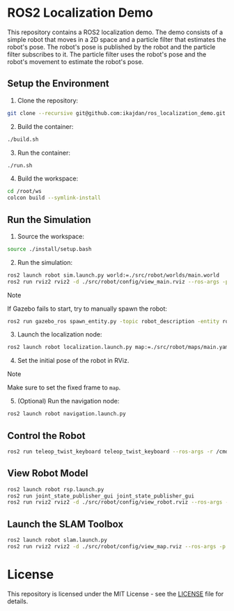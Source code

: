 # ROS2 Localization Demo

This repository contains a ROS2 localization demo. The demo consists of a simple robot that moves in a 2D space and a particle filter that estimates the robot's pose. The robot's pose is published by the robot and the particle filter subscribes to it. The particle filter uses the robot's pose and the robot's movement to estimate the robot's pose.

## Setup the Environment

1. Clone the repository:
```bash
git clone --recursive git@github.com:ikajdan/ros_localization_demo.git
```

2. Build the container:
```bash
./build.sh
```

3. Run the container:
```bash
./run.sh
```

4. Build the workspace:
```bash
cd /root/ws
colcon build --symlink-install
```

## Run the Simulation

1. Source the workspace:
```bash
source ./install/setup.bash
```

2. Run the simulation:
```bash
ros2 launch robot sim.launch.py world:=./src/robot/worlds/main.world
ros2 run rviz2 rviz2 -d ./src/robot/config/view_main.rviz --ros-args -p use_sim_time:=true
```
> [!NOTE]
> If Gazebo fails to start, try to manually spawn the robot:
> ```bash
> ros2 run gazebo_ros spawn_entity.py -topic robot_description -entity robot_name
> ```

3. Launch the localization node:
```bash
ros2 launch robot localization.launch.py map:=./src/robot/maps/main.yaml
```

4. Set the initial pose of the robot in RViz.
> [!NOTE]
> Make sure to set the fixed frame to `map`.

5. (Optional) Run the navigation node:
```bash
ros2 launch robot navigation.launch.py
```

## Control the Robot

```bash
ros2 run teleop_twist_keyboard teleop_twist_keyboard --ros-args -r /cmd_vel:=/diff_cont/cmd_vel_unstamped
```

## View Robot Model

```bash
ros2 launch robot rsp.launch.py
ros2 run joint_state_publisher_gui joint_state_publisher_gui
ros2 run rviz2 rviz2 -d ./src/robot/config/view_robot.rviz --ros-args -p use_sim_time:=true
```

## Launch the SLAM Toolbox

```bash
ros2 launch robot slam.launch.py
ros2 run rviz2 rviz2 -d ./src/robot/config/view_map.rviz --ros-args -p use_sim_time:=true
```

# License

This repository is licensed under the MIT License - see the [LICENSE](LICENSE) file for details.
